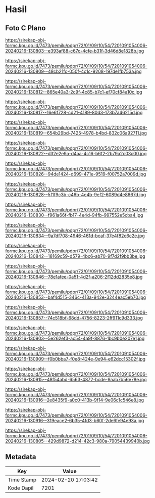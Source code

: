 # Hasil

## Foto C Plano

https://sirekap-obj-formc.kpu.go.id/7473/pemilu/pdpr/72/01/09/10/54/7201091054006-20240216-130803--e393af88-c67c-4cfe-b31f-3d46d8e1828b.jpg

https://sirekap-obj-formc.kpu.go.id/7473/pemilu/pdpr/72/01/09/10/54/7201091054006-20240216-130809--48cb21fc-050f-4c1c-9208-197de1fb753a.jpg

https://sirekap-obj-formc.kpu.go.id/7473/pemilu/pdpr/72/01/09/10/54/7201091054006-20240216-130812--865e40a3-2c9f-4c85-b7c1-ef70cf84a10c.jpg

https://sirekap-obj-formc.kpu.go.id/7473/pemilu/pdpr/72/01/09/10/54/7201091054006-20240216-130817--16e6f728-cd21-4189-80d3-173b7a46215d.jpg

https://sirekap-obj-formc.kpu.go.id/7473/pemilu/pdpr/72/01/09/10/54/7201091054006-20240216-130819--654b29bd-7425-4978-b4bd-832c06a92711.jpg

https://sirekap-obj-formc.kpu.go.id/7473/pemilu/pdpr/72/01/09/10/54/7201091054006-20240216-130822--d32e2e9a-d4aa-4c16-b6f2-2b79a2c03c00.jpg

https://sirekap-obj-formc.kpu.go.id/7473/pemilu/pdpr/72/01/09/10/54/7201091054006-20240216-130826--94de1424-d699-471e-9519-f00752a7009d.jpg

https://sirekap-obj-formc.kpu.go.id/7473/pemilu/pdpr/72/01/09/10/54/7201091054006-20240216-130828--5f1f9c3b-c46b-4e4b-9ef2-6089d4e8667d.jpg

https://sirekap-obj-formc.kpu.go.id/7473/pemilu/pdpr/72/01/09/10/54/7201091054006-20240216-130830--f961a66f-fb17-4e4d-94fb-997552e5cba4.jpg

https://sirekap-obj-formc.kpu.go.id/7473/pemilu/pdpr/72/01/09/10/54/7201091054006-20240216-130834--9a7df708-4946-461d-bcaf-37e4f82c6c2e.jpg

https://sirekap-obj-formc.kpu.go.id/7473/pemilu/pdpr/72/01/09/10/54/7201091054006-20240216-130842--18169c59-d579-4bc6-ab70-9f7d2f9bb3be.jpg

https://sirekap-obj-formc.kpu.go.id/7473/pemilu/pdpr/72/01/09/10/54/7201091054006-20240216-130846--78e1afee-0a51-4d2f-a206-2f12dd2835e8.jpg

https://sirekap-obj-formc.kpu.go.id/7473/pemilu/pdpr/72/01/09/10/54/7201091054006-20240216-130853--baf4d515-346c-413a-942e-3244eac5eb70.jpg

https://sirekap-obj-formc.kpu.go.id/7473/pemilu/pdpr/72/01/09/10/54/7201091054006-20240216-130857--74c518bf-68dd-4756-8223-2ff911c9d333.jpg

https://sirekap-obj-formc.kpu.go.id/7473/pemilu/pdpr/72/01/09/10/54/7201091054006-20240216-130903--5e262ef3-ac54-4a9f-8876-1bc9b0e207e1.jpg

https://sirekap-obj-formc.kpu.go.id/7473/pemilu/pdpr/72/01/09/10/54/7201091054006-20240216-130909--f0b0bba7-f0e8-424e-9e94-e62dcc15302f.jpg

https://sirekap-obj-formc.kpu.go.id/7473/pemilu/pdpr/72/01/09/10/54/7201091054006-20240216-130915--48f54abd-6563-4872-bcde-9aab7b56e78e.jpg

https://sirekap-obj-formc.kpu.go.id/7473/pemilu/pdpr/72/01/09/10/54/7201091054006-20240216-130916--2e8435f9-a0c0-413b-9f14-9e06c1c546e8.jpg

https://sirekap-obj-formc.kpu.go.id/7473/pemilu/pdpr/72/01/09/10/54/7201091054006-20240216-130916--319eace2-6b35-4fd3-b60f-2de6fe94e93a.jpg

https://sirekap-obj-formc.kpu.go.id/7473/pemilu/pdpr/72/01/09/10/54/7201091054006-20240216-130805--429d9872-d214-42c3-980a-79054439940b.jpg


## Metadata

| Key        | Value               |
| ---------- | ------------------- |
| Time Stamp | 2024-02-20 17:03:42 |
| Kode Dapil | 7201                |



